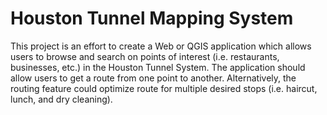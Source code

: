 # Houston Tunnel Mapping System

This project is an effort to create a Web or QGIS application which allows users to browse and search on points of interest (i.e. restaurants, businesses, etc.) in the Houston Tunnel System.  The application should allow users to get a route from one point to another.  Alternatively, the routing feature could optimize route for multiple desired stops (i.e. haircut, lunch, and dry cleaning).
